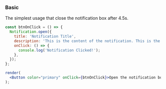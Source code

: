 ### Basic

The simplest usage that close the notification box after 4.5s.

<!--start-code-->

```jsx
const btnOnClick = () => {
  Notification.open({
    title: 'Notification Title',
    description: 'This is the content of the notification. This is the content of the notification.',
    onClick: () => {
      console.log('Notification Clicked!');
    },
  });
};

render(
  <Button color="primary" onClick={btnOnClick}>Open the notification box</Button>
);
```

<!--end-code-->
